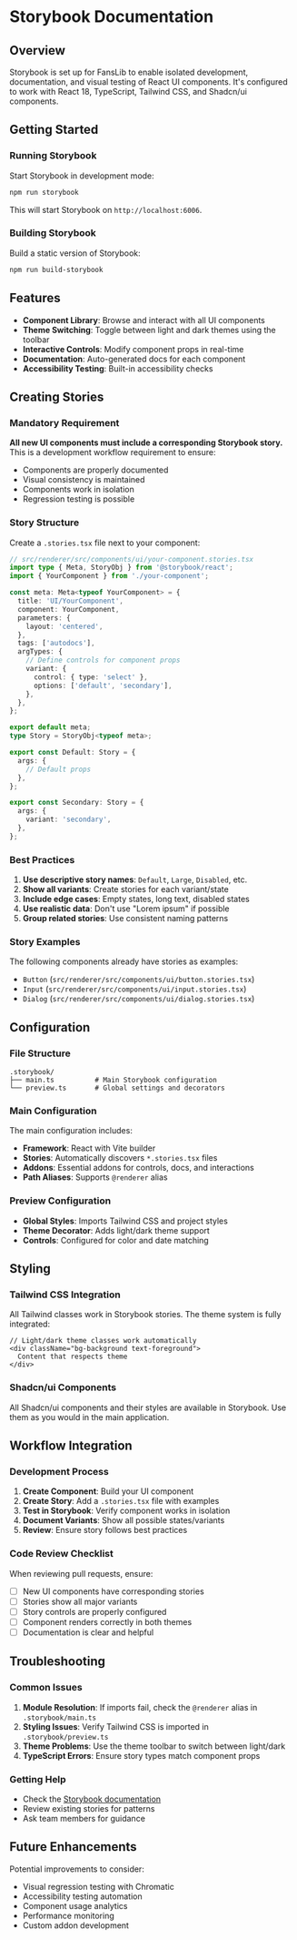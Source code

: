 # Storybook Documentation

## Overview

Storybook is set up for FansLib to enable isolated development, documentation, and visual testing of React UI components. It's configured to work with React 18, TypeScript, Tailwind CSS, and Shadcn/ui components.

## Getting Started

### Running Storybook

Start Storybook in development mode:

```bash
npm run storybook
```

This will start Storybook on `http://localhost:6006`.

### Building Storybook

Build a static version of Storybook:

```bash
npm run build-storybook
```

## Features

- **Component Library**: Browse and interact with all UI components
- **Theme Switching**: Toggle between light and dark themes using the toolbar
- **Interactive Controls**: Modify component props in real-time
- **Documentation**: Auto-generated docs for each component
- **Accessibility Testing**: Built-in accessibility checks

## Creating Stories

### Mandatory Requirement

**All new UI components must include a corresponding Storybook story.** This is a development workflow requirement to ensure:

- Components are properly documented
- Visual consistency is maintained
- Components work in isolation
- Regression testing is possible

### Story Structure

Create a `.stories.tsx` file next to your component:

```typescript
// src/renderer/src/components/ui/your-component.stories.tsx
import type { Meta, StoryObj } from '@storybook/react';
import { YourComponent } from './your-component';

const meta: Meta<typeof YourComponent> = {
  title: 'UI/YourComponent',
  component: YourComponent,
  parameters: {
    layout: 'centered',
  },
  tags: ['autodocs'],
  argTypes: {
    // Define controls for component props
    variant: {
      control: { type: 'select' },
      options: ['default', 'secondary'],
    },
  },
};

export default meta;
type Story = StoryObj<typeof meta>;

export const Default: Story = {
  args: {
    // Default props
  },
};

export const Secondary: Story = {
  args: {
    variant: 'secondary',
  },
};
```

### Best Practices

1. **Use descriptive story names**: `Default`, `Large`, `Disabled`, etc.
2. **Show all variants**: Create stories for each variant/state
3. **Include edge cases**: Empty states, long text, disabled states
4. **Use realistic data**: Don't use "Lorem ipsum" if possible
5. **Group related stories**: Use consistent naming patterns

### Story Examples

The following components already have stories as examples:

- `Button` (`src/renderer/src/components/ui/button.stories.tsx`)
- `Input` (`src/renderer/src/components/ui/input.stories.tsx`)
- `Dialog` (`src/renderer/src/components/ui/dialog.stories.tsx`)

## Configuration

### File Structure

```
.storybook/
├── main.ts          # Main Storybook configuration
└── preview.ts       # Global settings and decorators
```

### Main Configuration

The main configuration includes:

- **Framework**: React with Vite builder
- **Stories**: Automatically discovers `*.stories.tsx` files
- **Addons**: Essential addons for controls, docs, and interactions
- **Path Aliases**: Supports `@renderer` alias

### Preview Configuration

- **Global Styles**: Imports Tailwind CSS and project styles
- **Theme Decorator**: Adds light/dark theme support
- **Controls**: Configured for color and date matching

## Styling

### Tailwind CSS Integration

All Tailwind classes work in Storybook stories. The theme system is fully integrated:

```tsx
// Light/dark theme classes work automatically
<div className="bg-background text-foreground">
  Content that respects theme
</div>
```

### Shadcn/ui Components

All Shadcn/ui components and their styles are available in Storybook. Use them as you would in the main application.

## Workflow Integration

### Development Process

1. **Create Component**: Build your UI component
2. **Create Story**: Add a `.stories.tsx` file with examples
3. **Test in Storybook**: Verify component works in isolation
4. **Document Variants**: Show all possible states/variants
5. **Review**: Ensure story follows best practices

### Code Review Checklist

When reviewing pull requests, ensure:

- [ ] New UI components have corresponding stories
- [ ] Stories show all major variants
- [ ] Story controls are properly configured
- [ ] Component renders correctly in both themes
- [ ] Documentation is clear and helpful

## Troubleshooting

### Common Issues

1. **Module Resolution**: If imports fail, check the `@renderer` alias in `.storybook/main.ts`
2. **Styling Issues**: Verify Tailwind CSS is imported in `.storybook/preview.ts`
3. **Theme Problems**: Use the theme toolbar to switch between light/dark
4. **TypeScript Errors**: Ensure story types match component props

### Getting Help

- Check the [Storybook documentation](https://storybook.js.org/docs/react/get-started/introduction)
- Review existing stories for patterns
- Ask team members for guidance

## Future Enhancements

Potential improvements to consider:

- Visual regression testing with Chromatic
- Accessibility testing automation
- Component usage analytics
- Performance monitoring
- Custom addon development